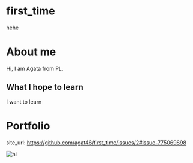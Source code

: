 # first_time
hehe

# About me
Hi, I am Agata from PL.

## What I hope to learn
I want to learn

# Portfolio

site_url: https://github.com/agat46/first_time/issues/2#issue-775069898

<img src="first_time/issues/2#issue-775069898.gif" alt="hi" class="inline"/>
